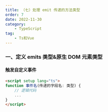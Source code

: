 ```yaml
---
title: （七）处理 emit 传递的方法类型
order: 7
date: 2022-11-30
category:
    - TypeScript
tag: 
    - Ts和Vue
---
```



### 一、定义 emits 类型&原生 DOM 元素类型

#### 触发自定义事件
```html
<script setup lang="ts">
function 事件名(传递的字段名: 类型) {
    // 逻辑代码
    ...
}
</script>
```